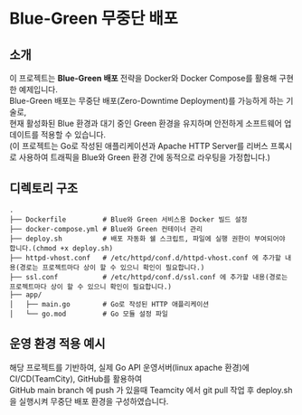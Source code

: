 # Blue-Green 무중단 배포

## 소개

이 프로젝트는 **Blue-Green 배포** 전략을 Docker와 Docker Compose를 활용해 구현한 예제입니다.  
Blue-Green 배포는 무중단 배포(Zero-Downtime Deployment)를 가능하게 하는 기술로,  
현재 활성화된 Blue 환경과 대기 중인 Green 환경을 유지하며 안전하게 소프트웨어 업데이트를 적용할 수 있습니다.  
(이 프로젝트는 Go로 작성된 애플리케이션과 Apache HTTP Server를 리버스 프록시로 사용하여 트래픽을 Blue와 Green 환경 간에 동적으로 라우팅을 가정합니다.)

## 디렉토리 구조

```plaintext
.
├── Dockerfile         # Blue와 Green 서비스용 Docker 빌드 설정
├── docker-compose.yml # Blue와 Green 컨테이너 관리
├── deploy.sh          # 배포 자동화 쉘 스크립트, 파일에 실행 권한이 부여되어야 합니다.(chmod +x deploy.sh)
├── httpd-vhost.conf   # /etc/httpd/conf.d/httpd-vhost.conf 에 추가할 내용(경로는 프로젝트마다 상이 할 수 있으니 확인이 필요합니다.)
├── ssl.conf           # /etc/httpd/conf.d/ssl.conf 에 추가할 내용(경로는 프로젝트마다 상이 할 수 있으니 확인이 필요합니다.)
├── app/
│   ├── main.go        # Go로 작성된 HTTP 애플리케이션
│   └── go.mod         # Go 모듈 설정 파일
```

## 운영 환경 적용 예시

해당 프로젝트를 기반하여, 실제 Go API 운영서버(linux apache 환경)에 CI/CD(TeamCity), GitHub를 활용하여  
GitHub main branch 에 push 가 있을때 Teamcity 에서 git pull 작업 후 deploy.sh 을 실행시켜 무중단 배포 환경을 구성하였습니다.
